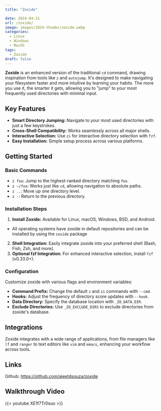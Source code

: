 ```yaml
---
title: "Zoxide"

date: 2024-04-21
url: /zoxide/
image: images/2024-thumbs/zoxide.webp
categories:
  - Linux
  - Windows
  - MacOS
tags:
  - Zoxide
draft: false
---
```

**Zoxide** is an enhanced version of the traditional `cd` command, drawing inspiration from tools like `z` and `autojump`. It's designed to make navigating your filesystem faster and more intuitive by learning your habits. The more you use it, the smarter it gets, allowing you to "jump" to your most frequently used directories with minimal input. <!--more-->

## Key Features

- **Smart Directory Jumping:** Navigate to your most used directories with just a few keystrokes.
- **Cross-Shell Compatibility:** Works seamlessly across all major shells.
- **Interactive Selection:** Use `zi` for interactive directory selection with `fzf`.
- **Easy Installation:** Simple setup process across various platforms.

## Getting Started

### Basic Commands

- `z foo`: Jump to the highest-ranked directory matching `foo`.
- `z ~/foo`: Works just like `cd`, allowing navigation to absolute paths.
- `z ..`: Move up one directory level.
- `z -`: Return to the previous directory.

### Installation Steps

1. **Install Zoxide:** Available for Linux, macOS, Windows, BSD, and Android.
  - All operating systems have zoxide in default repositories and can be installed by using the `zoxide` package
2. **Shell Integration:** Easily integrate zoxide into your preferred shell (Bash, Fish, Zsh, and more).
3. **Optional fzf Integration:** For enhanced interactive selection, install `fzf` (v0.33.0+).

### Configuration

Customize zoxide with various flags and environment variables:

- **Command Prefix:** Change the default `z` and `zi` commands with `--cmd`.
- **Hooks:** Adjust the frequency of directory score updates with `--hook`.
- **Data Directory:** Specify the database location with `_ZO_DATA_DIR`.
- **Exclude Directories:** Use `_ZO_EXCLUDE_DIRS` to exclude directories from zoxide's database.

## Integrations

Zoxide integrates with a wide range of applications, from file managers like `lf` and `ranger` to text editors like `vim` and `emacs`, enhancing your workflow across tools.

## Links

Github: <https://github.com/ajeetdsouza/zoxide>

## Walkthrough Video

{{< youtube XE1f7Tr0suo >}}

